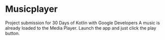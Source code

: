 # Musicplayer
Project submission for 30 Days of Kotlin with Google Developers
A music is already loaded to the Media Player.
Launch the app and just click the play button.
